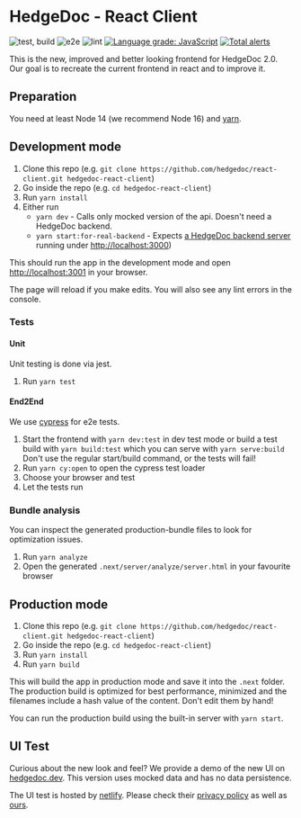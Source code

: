 <!--
SPDX-FileCopyrightText: 2021 The HedgeDoc developers (see AUTHORS file)

SPDX-License-Identifier: CC-BY-SA-4.0
-->

# HedgeDoc - React Client

![test, build](https://github.com/hedgedoc/react-client/workflows/test,%20build/badge.svg)
![e2e](https://github.com/hedgedoc/react-client/workflows/e2e/badge.svg)
![lint](https://github.com/hedgedoc/react-client/workflows/lint/badge.svg)
[![Language grade: JavaScript](https://img.shields.io/lgtm/grade/javascript/g/hedgedoc/react-client.svg?logo=lgtm&logoWidth=18)](https://lgtm.com/projects/g/hedgedoc/react-client/context:javascript)
[![Total alerts](https://img.shields.io/lgtm/alerts/g/hedgedoc/react-client.svg?logo=lgtm&logoWidth=18)](https://lgtm.com/projects/g/hedgedoc/react-client/alerts/)

This is the new, improved and better looking frontend for HedgeDoc 2.0. Our goal is to recreate the current frontend in
react and to improve it.

## Preparation

You need at least Node 14 (we recommend Node 16) and [yarn](https://yarnpkg.com/).

## Development mode

1. Clone this repo (e.g. `git clone https://github.com/hedgedoc/react-client.git hedgedoc-react-client`)
2. Go inside the repo (e.g. `cd hedgedoc-react-client`)
3. Run `yarn install`
4. Either run
    - `yarn dev` - Calls only mocked version of the api. Doesn't need a HedgeDoc backend.
    - `yarn start:for-real-backend` -
      Expects [a HedgeDoc backend server](https://github.com/hedgedoc/hedgedoc/tree/develop) running
      under [http://localhost:3000](http://localhost:3000))

This should run the app in the development mode and open [http://localhost:3001](http://localhost:3001) in your browser.

The page will reload if you make edits. You will also see any lint errors in the console.

### Tests

#### Unit

Unit testing is done via jest.

1. Run `yarn test`

#### End2End

We use [cypress](https://cypress.io) for e2e tests.

1. Start the frontend with `yarn dev:test` in dev test mode or build a test build with `yarn build:test` which you can
   serve with `yarn serve:build`
   Don't use the regular start/build command, or the tests will fail!
2. Run `yarn cy:open` to open the cypress test loader
3. Choose your browser and test
4. Let the tests run

### Bundle analysis

You can inspect the generated production-bundle files to look for optimization issues.

1. Run `yarn analyze`
2. Open the generated `.next/server/analyze/server.html` in your favourite browser

## Production mode

1. Clone this repo (e.g. `git clone https://github.com/hedgedoc/react-client.git hedgedoc-react-client`)
2. Go inside the repo (e.g. `cd hedgedoc-react-client`)
3. Run `yarn install`
4. Run `yarn build`

This will build the app in production mode and save it into the `.next` folder. The production build is optimized for
best performance, minimized and the filenames include a hash value of the content. Don't edit them by hand!

You can run the production build using the built-in server with `yarn start`.

## UI Test

Curious about the new look and feel? We provide a demo of the new UI on [hedgedoc.dev](https://hedgedoc.dev). This version uses mocked data and has no data persistence.

The UI test is hosted by [netlify](https://netlify.com). Please check their [privacy policy](https://netlify.com/privacy) as well as [ours](https://hedgedoc.org/privacy-policy).

